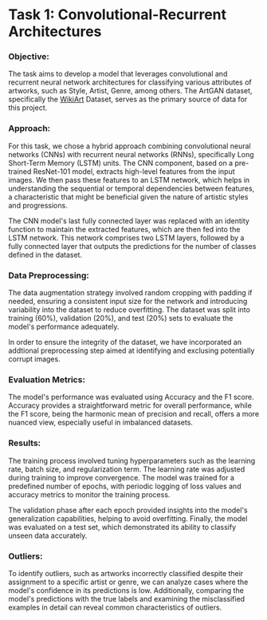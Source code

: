 # Task 1: Convolutional-Recurrent Architectures

### Objective:
The task aims to develop a model that leverages convolutional and recurrent neural network architectures for classifying various attributes of artworks, such as Style, Artist, Genre, among others. The ArtGAN dataset, specifically the [WikiArt](https://www.google.com/url?q=https://github.com/cs-chan/ArtGAN/blob/master/WikiArt%2520Dataset/README.md&sa=D&source=editors&ust=1711495904736468&usg=AOvVaw2UQIji7yaoriDH1CzIgyo5) Dataset, serves as the primary source of data for this project.

### Approach:
For this task, we chose a hybrid approach combining convolutional neural networks (CNNs) with recurrent neural networks (RNNs), specifically Long Short-Term Memory (LSTM) units. The CNN component, based on a pre-trained ResNet-101 model, extracts high-level features from the input images. We then pass these features to an LSTM network, which helps in understanding the sequential or temporal dependencies between features, a characteristic that might be beneficial given the nature of artistic styles and progressions.

The CNN model's last fully connected layer was replaced with an identity function to maintain the extracted features, which are then fed into the LSTM network. This network comprises two LSTM layers, followed by a fully connected layer that outputs the predictions for the number of classes defined in the dataset.

### Data Preprocessing:
The data augmentation strategy involved random cropping with padding if needed, ensuring a consistent input size for the network and introducing variability into the dataset to reduce overfitting. The dataset was split into training (60%), validation (20%), and test (20%) sets to evaluate the model's performance adequately.

In order to ensure the integrity of the dataset, we have incorporated an addtional preprocessing step aimed at identifying and exclusing potentially corrupt images.

### Evaluation Metrics:
The model's performance was evaluated using Accuracy and the F1 score. Accuracy provides a straightforward metric for overall performance, while the F1 score, being the harmonic mean of precision and recall, offers a more nuanced view, especially useful in imbalanced datasets.

### Results:
The training process involved tuning hyperparameters such as the learning rate, batch size, and regularization term. The learning rate was adjusted during training to improve convergence. The model was trained for a predefined number of epochs, with periodic logging of loss values and accuracy metrics to monitor the training process.

The validation phase after each epoch provided insights into the model's generalization capabilities, helping to avoid overfitting. Finally, the model was evaluated on a test set, which demonstrated its ability to classify unseen data accurately.

### Outliers:
To identify outliers, such as artworks incorrectly classified despite their assignment to a specific artist or genre, we can analyze cases where the model's confidence in its predictions is low. Additionally, comparing the model's predictions with the true labels and examining the misclassified examples in detail can reveal common characteristics of outliers.